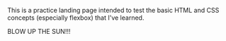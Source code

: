 This is a practice landing page intended to test the basic HTML and CSS concepts (especially flexbox) that I've learned.

BLOW UP THE SUN!!!
